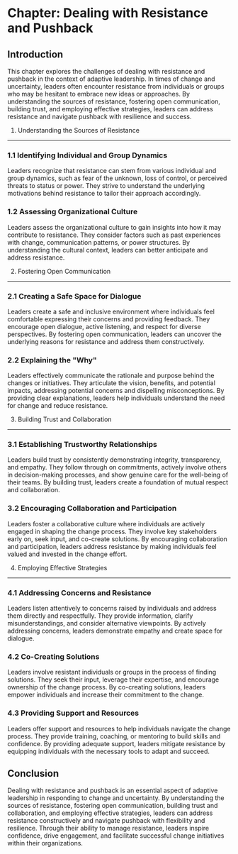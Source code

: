 Chapter: Dealing with Resistance and Pushback
=============================================

Introduction
------------

This chapter explores the challenges of dealing with resistance and pushback in the context of adaptive leadership. In times of change and uncertainty, leaders often encounter resistance from individuals or groups who may be hesitant to embrace new ideas or approaches. By understanding the sources of resistance, fostering open communication, building trust, and employing effective strategies, leaders can address resistance and navigate pushback with resilience and success.

1. Understanding the Sources of Resistance
------------------------------------------

### 1.1 Identifying Individual and Group Dynamics

Leaders recognize that resistance can stem from various individual and group dynamics, such as fear of the unknown, loss of control, or perceived threats to status or power. They strive to understand the underlying motivations behind resistance to tailor their approach accordingly.

### 1.2 Assessing Organizational Culture

Leaders assess the organizational culture to gain insights into how it may contribute to resistance. They consider factors such as past experiences with change, communication patterns, or power structures. By understanding the cultural context, leaders can better anticipate and address resistance.

2. Fostering Open Communication
-------------------------------

### 2.1 Creating a Safe Space for Dialogue

Leaders create a safe and inclusive environment where individuals feel comfortable expressing their concerns and providing feedback. They encourage open dialogue, active listening, and respect for diverse perspectives. By fostering open communication, leaders can uncover the underlying reasons for resistance and address them constructively.

### 2.2 Explaining the "Why"

Leaders effectively communicate the rationale and purpose behind the changes or initiatives. They articulate the vision, benefits, and potential impacts, addressing potential concerns and dispelling misconceptions. By providing clear explanations, leaders help individuals understand the need for change and reduce resistance.

3. Building Trust and Collaboration
-----------------------------------

### 3.1 Establishing Trustworthy Relationships

Leaders build trust by consistently demonstrating integrity, transparency, and empathy. They follow through on commitments, actively involve others in decision-making processes, and show genuine care for the well-being of their teams. By building trust, leaders create a foundation of mutual respect and collaboration.

### 3.2 Encouraging Collaboration and Participation

Leaders foster a collaborative culture where individuals are actively engaged in shaping the change process. They involve key stakeholders early on, seek input, and co-create solutions. By encouraging collaboration and participation, leaders address resistance by making individuals feel valued and invested in the change effort.

4. Employing Effective Strategies
---------------------------------

### 4.1 Addressing Concerns and Resistance

Leaders listen attentively to concerns raised by individuals and address them directly and respectfully. They provide information, clarify misunderstandings, and consider alternative viewpoints. By actively addressing concerns, leaders demonstrate empathy and create space for dialogue.

### 4.2 Co-Creating Solutions

Leaders involve resistant individuals or groups in the process of finding solutions. They seek their input, leverage their expertise, and encourage ownership of the change process. By co-creating solutions, leaders empower individuals and increase their commitment to the change.

### 4.3 Providing Support and Resources

Leaders offer support and resources to help individuals navigate the change process. They provide training, coaching, or mentoring to build skills and confidence. By providing adequate support, leaders mitigate resistance by equipping individuals with the necessary tools to adapt and succeed.

Conclusion
----------

Dealing with resistance and pushback is an essential aspect of adaptive leadership in responding to change and uncertainty. By understanding the sources of resistance, fostering open communication, building trust and collaboration, and employing effective strategies, leaders can address resistance constructively and navigate pushback with flexibility and resilience. Through their ability to manage resistance, leaders inspire confidence, drive engagement, and facilitate successful change initiatives within their organizations.
